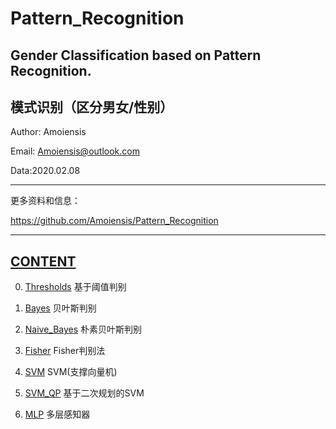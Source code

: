 Pattern_Recognition
=======================================
Gender Classification based on Pattern Recognition. 
---------------------------------------
模式识别（区分男女/性别）
---------------------------------------

Author: Amoiensis

Email: Amoiensis@outlook.com

Data:2020.02.08
***************************************************************
更多资料和信息：

https://github.com/Amoiensis/Pattern_Recognition
***************************************************************

[CONTENT](https://github.com/Amoiensis/Operational-Research)
---------------------------------------
0. [Thresholds](https://github.com/Amoiensis/Operational-Research/tree/master/Simplex_Method)   基于阈值判别

1. [Bayes](https://github.com/Amoiensis/Operational-Research/tree/master/Simplex_Method)   贝叶斯判别

2. [Naive_Bayes](https://github.com/Amoiensis/Operational-Research/tree/master/Dual_Simplex_Method)   朴素贝叶斯判别

3. [Fisher](https://github.com/Amoiensis/Operational-Research/tree/master/Tabular_Method)   	Fisher判别法

4. [SVM](https://github.com/Amoiensis/Operational-Research/tree/master/Hungary_Method)   SVM(支撑向量机)

5. [SVM_QP](https://github.com/Amoiensis/Operational-Research/tree/master/Hungary_Method)   基于二次规划的SVM

6. [MLP](https://github.com/Amoiensis/Operational-Research/tree/master/Hungary_Method)   多层感知器